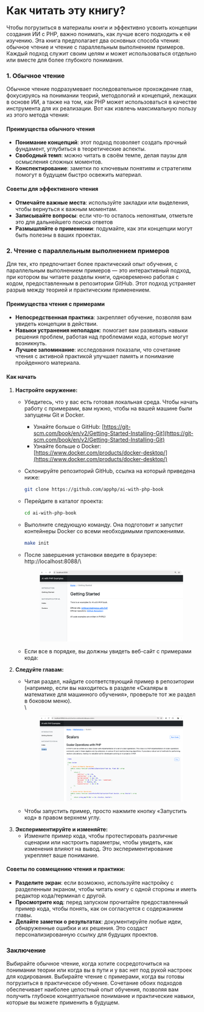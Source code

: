 # Как читать эту книгу?

Чтобы погрузиться в материалы книги и эффективно усвоить концепции создания ИИ с PHP, важно понимать, как лучше всего подходить к её изучению. Эта книга предполагает два основных способа чтения: обычное чтение и чтение с параллельным выполнением примеров. Каждый подход служит своим целям и может использоваться отдельно или вместе для более глубокого понимания.

### 1. Обычное чтение

Обычное чтение подразумевает последовательное прохождение глав, фокусируясь на понимании теорий, методологий и концепций, лежащих в основе ИИ, а также на том, как PHP может использоваться в качестве инструмента для их реализации. Вот как извлечь максимальную пользу из этого метода чтения:

#### Преимущества обычного чтения

* **Понимание концепций**: этот подход позволяет создать прочный фундамент, углубиться в теоретические аспекты.
* **Свободный темп**: можно читать в своём темпе, делая паузы для осмысления сложных моментов.
* **Конспектирование**: заметки по ключевым понятиям и стратегиям помогут в будущем быстро освежить материал.

#### Советы для эффективного чтения

* **Отмечайте важные места**: используйте закладки или выделения, чтобы вернуться к важным моментам.
* **Записывайте вопросы**: если что-то осталось непонятым, отметьте это для дальнейшего поиска ответов
* **Размышляйте о применении**: подумайте, как эти концепции могут быть полезны в ваших проектах.

### 2. Чтение с параллельным выполнением примеров

Для тех, кто предпочитает более практический опыт обучения, с параллельным выполнением примеров — это интерактивный подход, при котором вы читаете разделы книги, одновременно работая с кодом, предоставленным в репозитории GitHub. Этот подход устраняет разрыв между теорией и практическим применением.

#### Преимущества чтения с примерами

* **Непосредственная практика**: закрепляет обучение, позволяя вам увидеть концепции в действии.&#x20;
* **Навыки устранения неполадок**: помогает вам развивать навыки решения проблем, работая над проблемами кода, которые могут возникнуть.&#x20;
* **Лучшее запоминание**: исследования показали, что сочетание чтения с активной практикой улучшает память и понимание пройденного материала.

#### Как начать

1. **Настройте окружение:**
   * Убедитесь, что у вас есть готовая локальная среда. Чтобы начать работу с примерами, вам нужно, чтобы на вашей машине были запущены Git и Docker.
     * Узнайте больше о GitHub: [https://git-scm.com/book/en/v2/Getting-Started-Installing-Git](https://git-scm.com/book/en/v2/Getting-Started-Installing-Git)
     * Узнайте больше о Docker: [https://www.docker.com/products/docker-desktop/](https://www.docker.com/products/docker-desktop/)
   *   Склонируйте репозиторий GitHub, ссылка на который приведена ниже:&#x20;

       ```bash
       git clone https://github.com/apphp/ai-with-php-book
       ```
   *   Перейдите в каталог проекта:

       ```bash
       cd ai-with-php-book
       ```
   *   Выполните следующую команду. Она подготовит и запустит контейнеры Docker со всеми необходимыми приложениями.

       ```bash
       make init
       ```
   *   После завершения установки введите в браузере: http://localhost:8088/\


       <div align="left"><figure><img src="../.gitbook/assets/book-examples-1-min.png" alt="" width="563"><figcaption></figcaption></figure></div>
   * Если все в порядке, вы должны увидеть веб-сайт с примерами кода:
2. **Следуйте главам:**
   *   Читая раздел, найдите соответствующий пример в репозитории (например, если вы находитесь в разделе «Скаляры в математике для машинного обучения», проверьте тот же раздел в боковом меню).\
       \


       <div align="left"><figure><img src="../.gitbook/assets/book-examples-2-min.png" alt="" width="563"><figcaption></figcaption></figure></div>
   * Чтобы запустить пример, просто нажмите кнопку «Запустить код» в правом верхнем углу.
3. **Экспериментируйте и изменяйте:**
   * Измените пример кода, чтобы протестировать различные сценарии или настроить параметры, чтобы увидеть, как изменения влияют на вывод. Это экспериментирование укрепляет ваше понимание.

#### Советы по совмещению чтения и практики:

* **Разделите экран**: если возможно, используйте настройку с разделенным экраном, чтобы читать книгу с одной стороны и иметь редактор кода/терминал с другой.&#x20;
* **Просмотрите код**: перед запуском прочитайте предоставленный пример кода, чтобы понять, как он согласуется с содержанием главы.&#x20;
* **Делайте заметки о результатах**: документируйте любые идеи, обнаруженные ошибки и их решения. Это создаст персонализированную ссылку для будущих проектов.

### Заключение&#x20;

Выбирайте обычное чтение, когда хотите сосредоточиться на понимании теории или когда вы в пути и у вас нет под рукой настроек для кодирования. Выбирайте чтение с примерами, когда вы готовы погрузиться в практическое обучение. Сочетание обоих подходов обеспечивает наиболее целостный опыт обучения, позволяя вам получить глубокое концептуальное понимание и практические навыки, которые вы можете применить в будущем.
